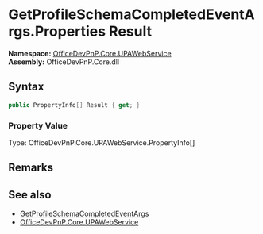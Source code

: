 # GetProfileSchemaCompletedEventArgs.Properties Result
  

**Namespace:** [OfficeDevPnP.Core.UPAWebService](OfficeDevPnP.Core.UPAWebService.md)  
**Assembly:** OfficeDevPnP.Core.dll  
## Syntax
```C#
public PropertyInfo[] Result { get; }
```

### Property Value
Type: OfficeDevPnP.Core.UPAWebService.PropertyInfo[]  

## Remarks 

## See also
- [GetProfileSchemaCompletedEventArgs](OfficeDevPnP.Core.UPAWebService.GetProfileSchemaCompletedEventArgs.md) 
- [OfficeDevPnP.Core.UPAWebService](OfficeDevPnP.Core.UPAWebService.md)
